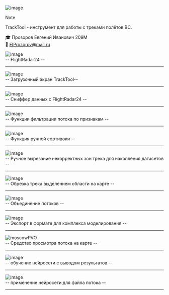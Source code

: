 ![image](https://github.com/EugIva/109m_MLcoursework/assets/145147798/d8d88716-2f40-4fb7-aa9f-e2c1c53f0039)

> [!NOTE]
> TrackTool - инструмент для работы с треками полётов ВС.

🎓  Прозоров Евгений Иванович 209М          
📧 EIProzorov@mail.ru       

![image](https://github.com/EugIva/ProzorovEI109m_labsML/assets/145147798/fa1e530d-fd07-4fc7-9231-4c2c99cc5224)    
 -- FlightRadar24 --      
***    
![image](https://github.com/user-attachments/assets/b7a21c48-e5b1-4692-bee6-e053443d8f34)    
-- Загрузочный экран TrackTool--        
***    
![image](https://github.com/user-attachments/assets/0684356e-52bb-441e-9504-3f395aa56f24)    
-- Сниффер данных с FlightRadar24 --    
***    
![image](https://github.com/user-attachments/assets/5b69936f-51e3-42a3-a422-b55fbd7c9c62)    
-- Функции фильтрации потока по признакам --    
***    
![image](https://github.com/user-attachments/assets/58c3b4e7-4982-475d-8426-59caf91c2390)    
-- Функция ручной сортивоки --    
***    
![image](https://github.com/user-attachments/assets/a64468ed-38ea-4d05-9bcf-01fcc91b352b)    
-- Ручное вырезание некорректных зон трека для накопления датасетов --    
*** 
![image](https://github.com/user-attachments/assets/c21d7f81-53f4-4253-b819-522c055eabfd)    
-- Обрезка трека выделением области на карте --    
***    
![image](https://github.com/user-attachments/assets/6c2cccbe-8445-4dbf-95cb-27a38b40fd41)    
-- Объединение потоков --    
***    
![image](https://github.com/user-attachments/assets/147cbc08-7b41-4190-a787-13cc238a63fb)    
-- Экспорт в формате для комплекса моделирования --    
***    
![moscowPVO](https://github.com/user-attachments/assets/40359df3-9454-4b11-8af9-1b8a7a8fbf4a)    
-- Средство просмотра потока на карте --   
***    
![image](https://github.com/user-attachments/assets/0706296c-74d6-4824-8ead-6becd1804dc8)    
-- обучение нейросети с выводом результатов --   
***    
![image](https://github.com/user-attachments/assets/907ebf24-7fd5-44db-9a6d-32582fd5390b)    
-- применение нейросети для файла потока --   
***     

